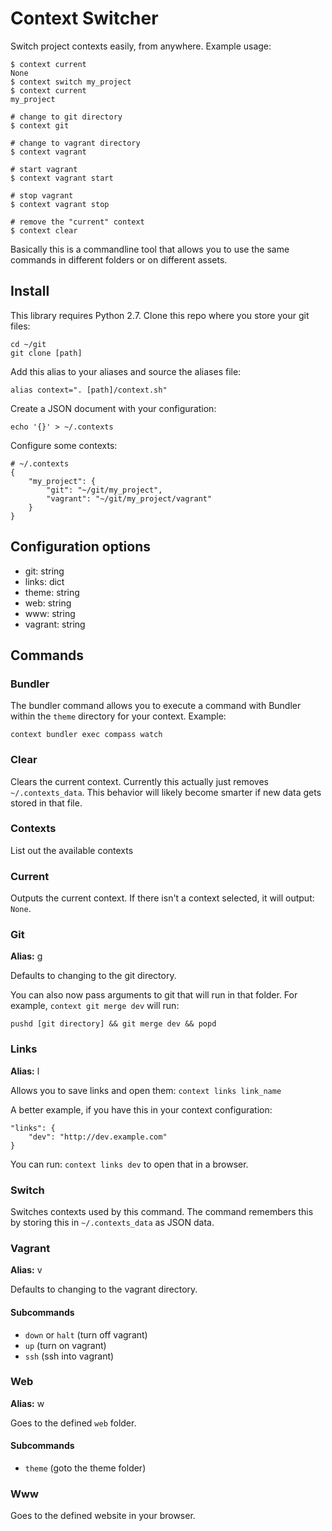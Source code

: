 # Context Switcher

Switch project contexts easily, from anywhere. Example usage:

    $ context current
    None
    $ context switch my_project
    $ context current
    my_project

    # change to git directory
    $ context git

    # change to vagrant directory
    $ context vagrant

    # start vagrant
    $ context vagrant start

    # stop vagrant
    $ context vagrant stop

    # remove the "current" context
    $ context clear

Basically this is a commandline tool that allows you to use the same commands in different folders or on different assets.

## Install

This library requires Python 2.7. Clone this repo where you store your git files:

    cd ~/git
    git clone [path]

Add this alias to your aliases and source the aliases file:

    alias context=". [path]/context.sh"

Create a JSON document with your configuration:

    echo '{}' > ~/.contexts

Configure some contexts:

    # ~/.contexts
    {
    	"my_project": {
    		"git": "~/git/my_project",
    		"vagrant": "~/git/my_project/vagrant"
    	}
    }

## Configuration options

* git: string
* links: dict
* theme: string
* web: string
* www: string
* vagrant: string

## Commands

### Bundler

The bundler command allows you to execute a command with Bundler within the `theme` directory for your context. Example:

    context bundler exec compass watch

### Clear

Clears the current context. Currently this actually just removes `~/.contexts_data`. This behavior will likely become smarter if new data gets stored in that file.

### Contexts

List out the available contexts

### Current

Outputs the current context. If there isn't a context selected, it will output: `None`.

### Git

**Alias:** g

Defaults to changing to the git directory.

You can also now pass arguments to git that will run in that folder. For example, `context git merge dev` will run:

    pushd [git directory] && git merge dev && popd

### Links

**Alias:** l

Allows you to save links and open them: `context links link_name`

A better example, if you have this in your context configuration:

    "links": {
        "dev": "http://dev.example.com"
    }

You can run: `context links dev` to open that in a browser.

### Switch

Switches contexts used by this command. The command remembers this by storing this in `~/.contexts_data` as JSON data.

### Vagrant

**Alias:** v

Defaults to changing to the vagrant directory.

#### Subcommands

* `down` or `halt` (turn off vagrant)
* `up` (turn on vagrant)
* `ssh` (ssh into vagrant)

### Web

**Alias:** w

Goes to the defined `web` folder.

#### Subcommands

* `theme` (goto the theme folder)

### Www

Goes to the defined website in your browser.
